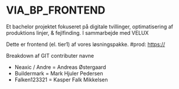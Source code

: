 # VIA_BP_FRONTEND
Et bachelor projektet fokuseret på digitale tvillinger, optimatisering af produktions linjer, & fejlfinding.
I sammarbejde med VELUX

Dette er frontend (el. tier1) af vores løsningspakke.
#prod: [https://](https://via-bp-frontend-c0c8zh5tq-neaxic.vercel.app/)

Breakdown af GIT contributer navne
- Neaxic / Andre = Andreas Østergaard
- Buildermark = Mark Hjuler Pedersen
- Falken123321 = Kasper Falk Mikkelsen

